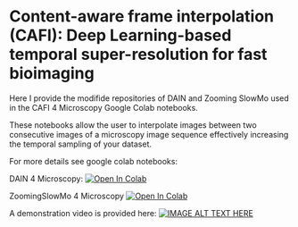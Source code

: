 # Content-aware frame interpolation (CAFI): Deep Learning-based temporal super-resolution for fast bioimaging

Here I provide the modifide repositories of DAIN and Zooming SlowMo used in the CAFI 4 Microscopy Google Colab notebooks.

These notebooks allow the user to interpolate images between two consecutive images of a microscopy image sequence effectively increasing the temporal sampling of your dataset.

For more details see google colab notebooks:


 DAIN 4 Microscopy:
 [![Open In Colab](https://colab.research.google.com/assets/colab-badge.svg)](https://colab.research.google.com/drive/1bL6wgTWrghHK7LH9xb4KGSk5WuOa5nJS?usp=sharing)

 
 ZoomingSlowMo 4 Microscopy
 [![Open In Colab](https://colab.research.google.com/assets/colab-badge.svg)](https://colab.research.google.com/drive/1TZ0K-rq9Nrgu9_XZ0UOK6brxjIM0ISNU?usp=sharing)
 

A demonstration video is provided here:
[![IMAGE ALT TEXT HERE](https://play-lh.googleusercontent.com/vA4tG0v4aasE7oIvRIvTkOYTwom07DfqHdUPr6k7jmrDwy_qA_SonqZkw6KX0OXKAdk)](https://youtu.be/o1NrriUopPc)

